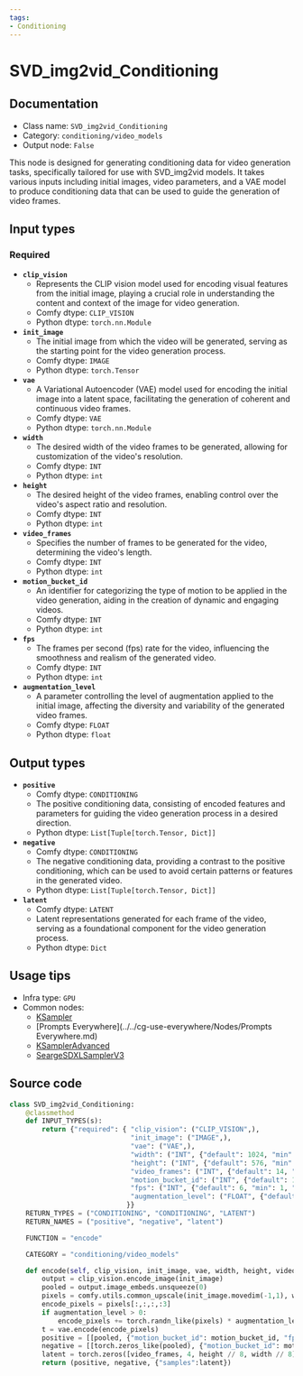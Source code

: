 ```yaml
---
tags:
- Conditioning
---
```


# SVD_img2vid_Conditioning
## Documentation
- Class name: `SVD_img2vid_Conditioning`
- Category: `conditioning/video_models`
- Output node: `False`

This node is designed for generating conditioning data for video generation tasks, specifically tailored for use with SVD_img2vid models. It takes various inputs including initial images, video parameters, and a VAE model to produce conditioning data that can be used to guide the generation of video frames.
## Input types
### Required
- **`clip_vision`**
    - Represents the CLIP vision model used for encoding visual features from the initial image, playing a crucial role in understanding the content and context of the image for video generation.
    - Comfy dtype: `CLIP_VISION`
    - Python dtype: `torch.nn.Module`
- **`init_image`**
    - The initial image from which the video will be generated, serving as the starting point for the video generation process.
    - Comfy dtype: `IMAGE`
    - Python dtype: `torch.Tensor`
- **`vae`**
    - A Variational Autoencoder (VAE) model used for encoding the initial image into a latent space, facilitating the generation of coherent and continuous video frames.
    - Comfy dtype: `VAE`
    - Python dtype: `torch.nn.Module`
- **`width`**
    - The desired width of the video frames to be generated, allowing for customization of the video's resolution.
    - Comfy dtype: `INT`
    - Python dtype: `int`
- **`height`**
    - The desired height of the video frames, enabling control over the video's aspect ratio and resolution.
    - Comfy dtype: `INT`
    - Python dtype: `int`
- **`video_frames`**
    - Specifies the number of frames to be generated for the video, determining the video's length.
    - Comfy dtype: `INT`
    - Python dtype: `int`
- **`motion_bucket_id`**
    - An identifier for categorizing the type of motion to be applied in the video generation, aiding in the creation of dynamic and engaging videos.
    - Comfy dtype: `INT`
    - Python dtype: `int`
- **`fps`**
    - The frames per second (fps) rate for the video, influencing the smoothness and realism of the generated video.
    - Comfy dtype: `INT`
    - Python dtype: `int`
- **`augmentation_level`**
    - A parameter controlling the level of augmentation applied to the initial image, affecting the diversity and variability of the generated video frames.
    - Comfy dtype: `FLOAT`
    - Python dtype: `float`
## Output types
- **`positive`**
    - Comfy dtype: `CONDITIONING`
    - The positive conditioning data, consisting of encoded features and parameters for guiding the video generation process in a desired direction.
    - Python dtype: `List[Tuple[torch.Tensor, Dict]]`
- **`negative`**
    - Comfy dtype: `CONDITIONING`
    - The negative conditioning data, providing a contrast to the positive conditioning, which can be used to avoid certain patterns or features in the generated video.
    - Python dtype: `List[Tuple[torch.Tensor, Dict]]`
- **`latent`**
    - Comfy dtype: `LATENT`
    - Latent representations generated for each frame of the video, serving as a foundational component for the video generation process.
    - Python dtype: `Dict`
## Usage tips
- Infra type: `GPU`
- Common nodes:
    - [KSampler](../../Comfy/Nodes/KSampler.md)
    - [Prompts Everywhere](../../cg-use-everywhere/Nodes/Prompts Everywhere.md)
    - [KSamplerAdvanced](../../Comfy/Nodes/KSamplerAdvanced.md)
    - [SeargeSDXLSamplerV3](../../SeargeSDXL/Nodes/SeargeSDXLSamplerV3.md)



## Source code
```python
class SVD_img2vid_Conditioning:
    @classmethod
    def INPUT_TYPES(s):
        return {"required": { "clip_vision": ("CLIP_VISION",),
                              "init_image": ("IMAGE",),
                              "vae": ("VAE",),
                              "width": ("INT", {"default": 1024, "min": 16, "max": nodes.MAX_RESOLUTION, "step": 8}),
                              "height": ("INT", {"default": 576, "min": 16, "max": nodes.MAX_RESOLUTION, "step": 8}),
                              "video_frames": ("INT", {"default": 14, "min": 1, "max": 4096}),
                              "motion_bucket_id": ("INT", {"default": 127, "min": 1, "max": 1023}),
                              "fps": ("INT", {"default": 6, "min": 1, "max": 1024}),
                              "augmentation_level": ("FLOAT", {"default": 0.0, "min": 0.0, "max": 10.0, "step": 0.01})
                             }}
    RETURN_TYPES = ("CONDITIONING", "CONDITIONING", "LATENT")
    RETURN_NAMES = ("positive", "negative", "latent")

    FUNCTION = "encode"

    CATEGORY = "conditioning/video_models"

    def encode(self, clip_vision, init_image, vae, width, height, video_frames, motion_bucket_id, fps, augmentation_level):
        output = clip_vision.encode_image(init_image)
        pooled = output.image_embeds.unsqueeze(0)
        pixels = comfy.utils.common_upscale(init_image.movedim(-1,1), width, height, "bilinear", "center").movedim(1,-1)
        encode_pixels = pixels[:,:,:,:3]
        if augmentation_level > 0:
            encode_pixels += torch.randn_like(pixels) * augmentation_level
        t = vae.encode(encode_pixels)
        positive = [[pooled, {"motion_bucket_id": motion_bucket_id, "fps": fps, "augmentation_level": augmentation_level, "concat_latent_image": t}]]
        negative = [[torch.zeros_like(pooled), {"motion_bucket_id": motion_bucket_id, "fps": fps, "augmentation_level": augmentation_level, "concat_latent_image": torch.zeros_like(t)}]]
        latent = torch.zeros([video_frames, 4, height // 8, width // 8])
        return (positive, negative, {"samples":latent})

```
